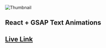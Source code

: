 ![Thumbnail](https://raw.githubusercontent.com/SeadSabanovic/text-animations/readme.png)

## React + GSAP Text Animations

## [Live Link](https://text-animations-ecru.vercel.app/)
